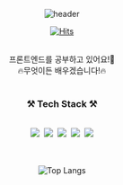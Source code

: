  <div align = center>
      
 ![header](https://capsule-render.vercel.app/api?type=wave&color=gradient&height=300&section=footer&text=HOBIN👋&fontSize=90&animation=blink)

</div>
 
 
<div align = center>

[![Hits](https://hits.seeyoufarm.com/api/count/incr/badge.svg?url=https%3A%2F%2Fgithub.com%2Fhobin49%2Fhit-counter&count_bg=%2379C83D&title_bg=%23555555&icon=&icon_color=%23E7E7E7&title=hits&edge_flat=false)](https://hits.seeyoufarm.com)

</div>




<div align = "center"><br>프론트엔드를 공부하고 있어요!🐶</div>
<div align = "center"> 🔥무엇이든 배우겠습니다!🔥 </div>


<div align = "center"><br><h3> ⚒ Tech Stack ⚒ </div></h3>
 

<div align = "center"> <br> <img src="https://img.shields.io/badge/HTML-E34F26? style=flat-square&logo=HTML&logoColor=white"/></a>&nbsp  <img src="https://img.shields.io/badge/CSS-1572B6? style=flat-square&logo=CSS&logoColor=white"/></a>&nbsp
<img src="https://img.shields.io/badge/JavaScript-F7DF1E? style=flat-square&logo=JavaScript&logoColor=black"/></a>&nbsp
<img src="https://img.shields.io/badge/Vue.js-4FC08D? style=flat-square&logo=Vue.js&logoColor=green"/></a>&nbsp
<img src="https://img.shields.io/badge/React.js-61DAFB?style=flat-square&logo=React.js&logoColor=black"> 
</div>

<div align = center><br>




</div>
 
<div align = center><br>
 
![Top Langs](https://github-readme-stats.vercel.app/api/top-langs/?username=hobin49&layout=compact&theme=tokyonight)
</div> 



